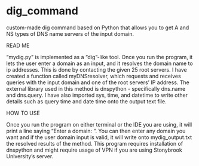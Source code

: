 # dig_command
custom-made dig command based on Python that allows you to get A and NS types of DNS name servers of the input domain.

READ ME

“mydig.py” is implemented as a “dig”-like tool. Once you run the
program, it lets the user enter a domain as an input, and it
resolves the domain name to ip addresses. This is done by
contacting the given 25 root servers. I have created a function
called myDNSresolver, which requests and receives queries with
the input domain and one of the root servers’ IP address. The
external library used in this method is dnspython - specifically
dns.name and dns.query. I have also imported sys, time, and
datetime to write other details such as query time and date time
onto the output text file.

HOW TO USE

Once you run the program on either terminal or the IDE you are
using, it will print a line saying “Enter a domain: “. You can
then enter any domain you want and if the user domain input is
valid, it will write onto mydig_output.txt the resolved results
of the method. This program requires installation of dnspython
and might require usage of VPN if you are using Stonybrook
University’s server.

